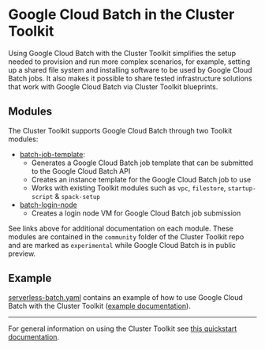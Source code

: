 # Google Cloud Batch in the Cluster Toolkit

Using Google Cloud Batch with the Cluster Toolkit simplifies the setup needed to
provision and run more complex scenarios, for example, setting up a shared file
system and installing software to be used by Google Cloud Batch jobs. It also
makes it possible to share tested infrastructure solutions that work with Google
Cloud Batch via Cluster Toolkit blueprints.

## Modules

The Cluster Toolkit supports Google Cloud Batch through two Toolkit modules:

- [batch-job-template](../modules/scheduler/batch-job-template/README.md):
  - Generates a Google Cloud Batch job template that can be submitted to the
    Google Cloud Batch API
  - Creates an instance template for the Google Cloud Batch job to use
  - Works with existing Toolkit modules such as `vpc`, `filestore`,
    `startup-script` & `spack-setup`
- [batch-login-node](../modules/scheduler/batch-login-node/README.md)
  - Creates a login node VM for Google Cloud Batch job submission

See links above for additional documentation on each module. These modules are
contained in the `community` folder of the Cluster Toolkit repo and are marked as
`experimental` while Google Cloud Batch is in public preview.

## Example

[serverless-batch.yaml](../examples/serverless-batch.yaml) contains an example
of how to use Google Cloud Batch with the Cluster Toolkit
([example documentation](../examples/README.md#serverless-batchyaml--)).

---

For general information on using the Cluster Toolkit see
[this quickstart documentation](../README.md#quickstart).
